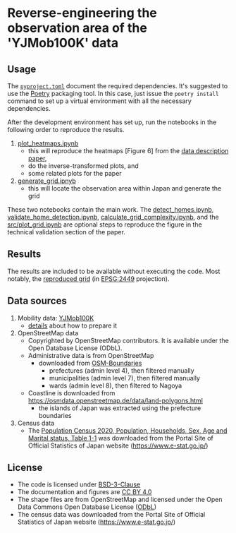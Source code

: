# Reverse-engineering the observation area of the 'YJMob100K' data

## Usage

The [`pyproject.toml`](pyproject.toml) document the required dependencies. It's suggested to use the [Poetry](https://python-poetry.org/) packaging tool. In this case, just issue the `poetry install` command to set up a virtual environment with all the necessary dependencies.

After the development environment has set up, run the notebooks in the following order to reproduce the results.

1. [plot_heatmaps.ipynb](src/plot_heatmaps.ipynb)
    - this will reproduce the heatmaps [Figure 6] from the [data description paper](https://arxiv.org/abs/2307.03401),
    - do the inverse-transformed plots, and
    - some related plots for the paper
2. [generate_grid.ipnyb](src/generate_grid.ipynb)
   - this will locate the observation area within Japan and generate the grid

These two notebooks contain the main work. The [detect_homes.ipynb](src/detect_homes.ipynb), [validate_home_detection.ipynb](src/validate_home_detection.ipynb), [calculate_grid_complexity.ipynb](src/calculate_grid_complexity.ipynb), and the [src/plot_grid.ipynb](src/plot_grid.ipynb) are optional steps to reproduce the figure in the technical validation section of the paper.

## Results

The results are included to be available without executing the code.
Most notably, the [reproduced grid](output/grid_bl_2449.geojson) (in [EPSG:2449](https://spatialreference.org/ref/epsg/2449/) projection).

<!-- ## Citation

Use the following BibTeX entry to cite the paper.

<details>
  <summary>BibTeX</summary>
  <pre>

  </pre>
</details>

The code can be cited via [GitHub](https://github.com/pintergreg/reverse-engineering-YJMob100K-grid). -->

## Data sources

1. Mobility data: [YJMob100K](https://zenodo.org/records/10836269)
    - [details](data/yjmob100k/README.md) about how to prepare it
2. OpenStreetMap data
    - Copyrighted by OpenStreetMap contributors. It is available under the Open Database License (ODbL).
    - Administrative data is from OpenStreetMap
        - downloaded from [OSM-Boundaries](https://osm-boundaries.com/)
            - prefectures (admin level 4), then filtered manually
            - municipalities (admin level 7), then filtered manually
            - wards (admin level 8), then filtered to Nagoya
    - Coastline is downloaded from https://osmdata.openstreetmap.de/data/land-polygons.html
        - the islands of Japan was extracted using the prefecture boundaries
4. Census data
    - The [Population Census 2020, Population, Households, Sex, Age and Marital status, Table 1-1](https://www.e-stat.go.jp/en/stat-search/files?page=1&layout=datalist&toukei=00200521&tstat=000001136464&cycle=0&year=20200&month=24101210&tclass1=000001136466) was downloaded from the
     Portal Site of Official Statistics of Japan website (https://www.e-stat.go.jp/)

## License

- The code is licensed under [BSD-3-Clause](LICENSE)
- The documentation and figures are [CC BY 4.0](https://creativecommons.org/licenses/by/4.0/)
- The shape files are from OpenStreetMap and licensed under the Open Data Commons Open Database License ([ODbL](https://opendatacommons.org/licenses/odbl/1-0/))
- The census data was downloaded from the Portal Site of Official Statistics of Japan website (https://www.e-stat.go.jp/)
